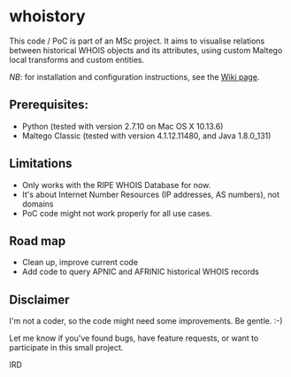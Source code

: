 # whoistory
This code / PoC is part of an MSc project.
It aims to visualise relations between historical WHOIS objects and its attributes, using custom Maltego local transforms and custom entities.

*NB*: for installation and configuration instructions, see the [Wiki page](https://github.com/whoistory/whoistory/wiki).

Prerequisites:
--------------
- Python (tested with version 2.7.10 on Mac OS X 10.13.6)
- Maltego Classic (tested with version 4.1.12.11480, and Java 1.8.0_131)

Limitations
-----------
- Only works with the RIPE WHOIS Database for now.
- It's about Internet Number Resources (IP addresses, AS numbers), not domains
- PoC code might not work properly for all use cases.

Road map
--------
- Clean up, improve current code
- Add code to query APNIC and AFRINIC historical WHOIS records

Disclaimer
----------
I'm not a coder, so the code might need some improvements. Be gentle. :-)

Let me know if you've found bugs, have feature requests, or want to participate in this small project.

IRD

